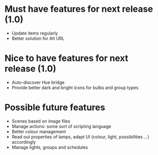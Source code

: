 # Must have features for next release (1.0)

* Update items regularly
* Better solution for Alt URL

# Nice to have features for next release (1.0)

* Auto-discover Hue bridge
* Provide better dark and bright icons for bulbs and group types

# Possible future features

* Scenes based on image files
* Manage actions: some sort of scripting language
* Better colour management
* Read out properties of lamps, adapt UI (colour, light, possibilities ...) accordingly
* Manage lights, groups and schedules

